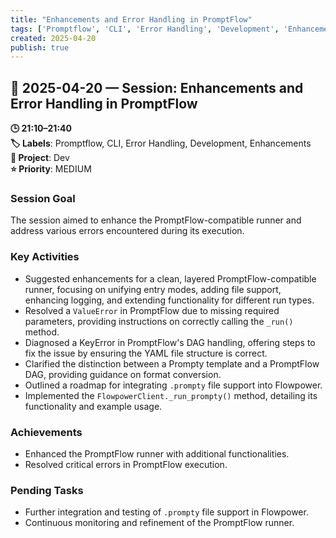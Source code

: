 ```yaml
---
title: "Enhancements and Error Handling in PromptFlow"
tags: ['Promptflow', 'CLI', 'Error Handling', 'Development', 'Enhancements']
created: 2025-04-20
publish: true
---
```


## 📅 2025-04-20 — Session: Enhancements and Error Handling in PromptFlow

**🕒 21:10–21:40**  
**🏷️ Labels**: Promptflow, CLI, Error Handling, Development, Enhancements  
**📂 Project**: Dev  
**⭐ Priority**: MEDIUM  


### Session Goal
The session aimed to enhance the PromptFlow-compatible runner and address various errors encountered during its execution.

### Key Activities
- Suggested enhancements for a clean, layered PromptFlow-compatible runner, focusing on unifying entry modes, adding file support, enhancing logging, and extending functionality for different run types.
- Resolved a `ValueError` in PromptFlow due to missing required parameters, providing instructions on correctly calling the `_run()` method.
- Diagnosed a KeyError in PromptFlow's DAG handling, offering steps to fix the issue by ensuring the YAML file structure is correct.
- Clarified the distinction between a Prompty template and a PromptFlow DAG, providing guidance on format conversion.
- Outlined a roadmap for integrating `.prompty` file support into Flowpower.
- Implemented the `FlowpowerClient._run_prompty()` method, detailing its functionality and example usage.

### Achievements
- Enhanced the PromptFlow runner with additional functionalities.
- Resolved critical errors in PromptFlow execution.

### Pending Tasks
- Further integration and testing of `.prompty` file support in Flowpower.
- Continuous monitoring and refinement of the PromptFlow runner.
